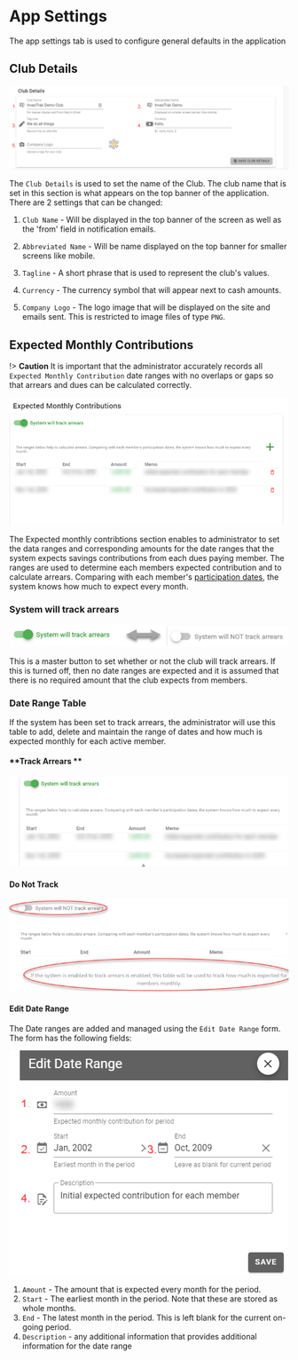 
# App Settings
The app settings tab is used to configure general defaults in the application

## Club Details
![alt text](../images/11.2_Club_details.png ":size=x150 System Settings menu")

The `Club Details` is used to set  the name of the Club. The club name that is set in this section is what appears on the top banner of the application. There are 2 settings that can be changed:

1. `Club Name` - Will be displayed in the top banner of the screen as well as the 'from' field in notification emails.

1. `Abbreviated Name` - Will be name displayed on the top banner for smaller screens like mobile.

1. `Tagline` - A short phrase that is used to represent the club's values.

1. `Currency` - The currency symbol that will appear next to cash amounts.

1. `Company Logo` - The logo image that will be displayed on the site and emails sent. This is restricted to image files of type `PNG`.

## Expected Monthly Contributions

!> **Caution** It is important that the administrator accurately records all `Expected Monthly Contribution` date ranges with no overlaps or gaps so that arrears and dues can be calculated correctly.

![alt text](../images/11.3_Expected_monthly.png ":size=x300 Expected monthly payments")


The Expected monthly contribtions section enables to administrator to set  the data ranges and corresponding amounts for the date ranges that the system expects savings contributions from each dues paying member. The ranges are used to determine each members expected contribution and to calculate arrears. Comparing with each member's [participation dates](member-accounts.md?id=participation-dates), the system knows how much to expect every month.

### System will track arrears 
![alt text](../images/11.2.2_Track_Arrears_Button.png "Track Arrears Button")

This is a master button to set whether or not the club will track arrears. If this is turned off, then no date ranges are expected and it is assumed that there is no required amount that the club expects from members.

### Date Range Table

If the system has been set to track arrears, the administrator will use this table to add, delete and maintain the range of dates and how much is expected monthly for each active member.

<!-- tabs:start -->
#### **Track Arrears **
![alt text](../images/11.3.1_Date_Range_Table.png ":size=x200 Date Range track arrears")

#### **Do Not Track**
![alt text](../images/11.3.2_Date_Range_Table_do_not_track.png ":size=x200 Date Range do not track arrears")

<!-- tabs:end -->

#### Edit Date Range
The Date ranges are added and managed using the `Edit Date Range` form. The form has the following fields: 

![alt text](../images/11.3_Edit_Date_Range.png ":size=x200 Edit Date Ranges")

1. `Amount` - The amount that is expected every month for the period.
1. `Start` - The earliest month in the period. Note that these are stored as whole months.
1. `End` - The latest month in the period. This is left blank for the current on-going period.
1. `Description` - any additional information that provides additional information for the date range
